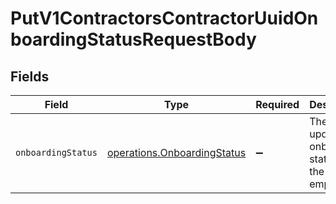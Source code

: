 # PutV1ContractorsContractorUuidOnboardingStatusRequestBody


## Fields

| Field                                                                             | Type                                                                              | Required                                                                          | Description                                                                       |
| --------------------------------------------------------------------------------- | --------------------------------------------------------------------------------- | --------------------------------------------------------------------------------- | --------------------------------------------------------------------------------- |
| `onboardingStatus`                                                                | [operations.OnboardingStatus](../../../sdk/models/operations/onboardingstatus.md) | :heavy_minus_sign:                                                                | The updated onboarding status for the employee                                    |